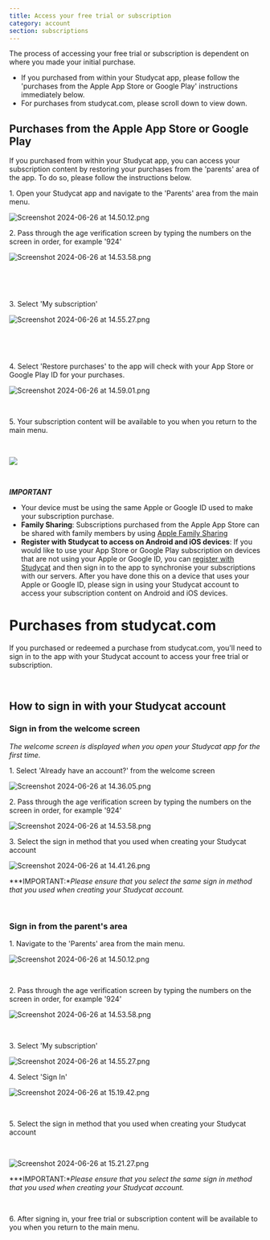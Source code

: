 ```yaml
---
title: Access your free trial or subscription
category: account
section: subscriptions
---
```

The process of accessing your free trial or subscription is dependent on where you made your initial purchase.


* If you purchased from within your Studycat app, please follow the 'purchases from the Apple App Store or Google Play' instructions immediately below.
* For purchases from studycat.com, please scroll down to view down.


## Purchases from the Apple App Store or Google Play


If you purchased from within your Studycat app, you can access your subscription content by restoring your purchases from the 'parents' area of the app. To do so, please follow the instructions below.


1\. Open your Studycat app and navigate to the 'Parents' area from the main menu.


![Screenshot 2024-06-26 at 14.50.12.png](https://help.studycat.com/hc/article_attachments/34287519400729)


2\. Pass through the age verification screen by typing the numbers on the screen in order, for example '924'


![Screenshot 2024-06-26 at 14.53.58.png](https://help.studycat.com/hc/article_attachments/34287555450393)


 


 


3\. Select 'My subscription' 


​![Screenshot 2024-06-26 at 14.55.27.png](https://help.studycat.com/hc/article_attachments/34287519414041)​


 


 


4\. Select 'Restore purchases' to the app will check with your App Store or Google Play ID for your purchases.


​![Screenshot 2024-06-26 at 14.59.01.png](https://help.studycat.com/hc/article_attachments/34287519421465)​


 


5\. Your subscription content will be available to you when you return to the main menu.


 


![](https://help.studycat.com/hc/article_attachments/4411933457561)


 


***IMPORTANT***


* Your device must be using the same Apple or Google ID used to make your subscription purchase.
* **Family Sharing**: Subscriptions purchased from the Apple App Store can be shared with family members by using [Apple Family Sharing](https://www.apple.com/family-sharing/)
* **Register with Studycat to access on Android and iOS devices**: If you would like to use your App Store or Google Play subscription on devices that are not using your Apple or Google ID, you can [register with Studycat](https://studycat.com) and then sign in to the app to synchronise your subscriptions with our servers. After you have done this on a device that uses your Apple or Google ID, please sign in using your Studycat account to access your subscription content on Android and iOS devices.


# Purchases from studycat.com


If you purchased or redeemed a purchase from studycat.com, you'll need to sign in to the app with your Studycat account to access your free trial or subscription.


 


## How to sign in with your Studycat account


### Sign in from the welcome screen


*The welcome screen is displayed when you open your Studycat app for the first time.*


1\. Select 'Already have an account?' from the welcome screen


![Screenshot 2024-06-26 at 14.36.05.png](https://help.studycat.com/hc/article_attachments/34287555485849)


2\. Pass through the age verification screen by typing the numbers on the screen in order, for example '924'


![Screenshot 2024-06-26 at 14.53.58.png](https://help.studycat.com/hc/article_attachments/34287555450393)


3\. Select the sign in method that you used when creating your Studycat account


![Screenshot 2024-06-26 at 14.41.26.png](https://help.studycat.com/hc/article_attachments/34287519426841)


***IMPORTANT:**Please ensure that you select the same sign in method that you used when creating your Studycat account.*


 


### Sign in from the parent's area


1\. Navigate to the 'Parents' area from the main menu.


![Screenshot 2024-06-26 at 14.50.12.png](https://help.studycat.com/hc/article_attachments/34287519400729)


 


2\. Pass through the age verification screen by typing the numbers on the screen in order, for example '924'


![Screenshot 2024-06-26 at 14.53.58.png](https://help.studycat.com/hc/article_attachments/34287555450393)


 


3\. Select 'My subscription'


![Screenshot 2024-06-26 at 14.55.27.png](https://help.studycat.com/hc/article_attachments/34287519414041)


4\. Select 'Sign In'


![Screenshot 2024-06-26 at 15.19.42.png](https://help.studycat.com/hc/article_attachments/34287555502873)


 


5\. Select the sign in method that you used when creating your Studycat account


 


![Screenshot 2024-06-26 at 15.21.27.png](https://help.studycat.com/hc/article_attachments/34287519436185)


***IMPORTANT:**Please ensure that you select the same sign in method that you used when creating your Studycat account.*


 


6\. After signing in, your free trial or subscription content will be available to you when you return to the main menu.